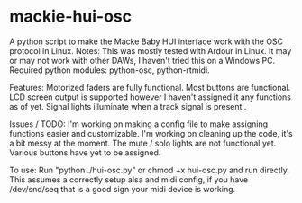 # mackie-hui-osc
A python script to make the Macke Baby HUI interface work with the OSC protocol in Linux.
Notes: This was mostly tested with Ardour in Linux. It may or may not work with other DAWs, I haven't tried this on a Windows PC.
Required python modules: python-osc, python-rtmidi. 

Features:
  Motorized faders are fully functional.
  Most buttons are functional.
  LCD screen output is supported however I haven't assigned it any functions as of yet. 
  Signal lights illuminate when a track signal is present..
  
 Issues / TODO:
  I'm working on making a config file to make assigning functions easier and customizable.
  I'm working on cleaning up the code, it's a bit messy at the moment.
  The mute / solo lights are not functional yet.
  Various buttons have yet to be assigned.
  
  To use:
  Run "python ./hui-osc.py" or chmod +x hui-osc.py and run directly. This assumes a correctly setup alsa and midi config, if you have /dev/snd/seq that is a good sign your midi device is working.
  
